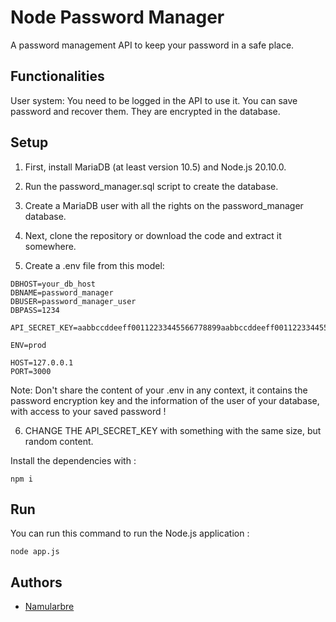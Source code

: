 # Node Password Manager

A password management API to keep your password in a safe place.

## Functionalities

User system: You need to be logged in the API to use it.
You can save password and recover them. They are encrypted in the database.

## Setup

1. First, install MariaDB (at least version 10.5) and Node.js 20.10.0.

2. Run the password_manager.sql script to create the database.

3. Create a MariaDB user with all the rights on the password_manager database.

4. Next, clone the repository or download the code and extract it somewhere.

5. Create a .env file from this model:

````
DBHOST=your_db_host
DBNAME=password_manager
DBUSER=password_manager_user
DBPASS=1234

API_SECRET_KEY=aabbccddeeff00112233445566778899aabbccddeeff00112233445566778899

ENV=prod

HOST=127.0.0.1
PORT=3000

````

Note: Don't share the content of your .env in any context, it contains the password encryption key and the information of the user of your database, with access to your saved password !

6. CHANGE THE API_SECRET_KEY with something with the same size, but random content.

Install the dependencies with :
````
npm i
````

## Run

You can run this command to run the Node.js application :
````
node app.js
````

## Authors

- [Namularbre](https://github.com/Namularbre)
